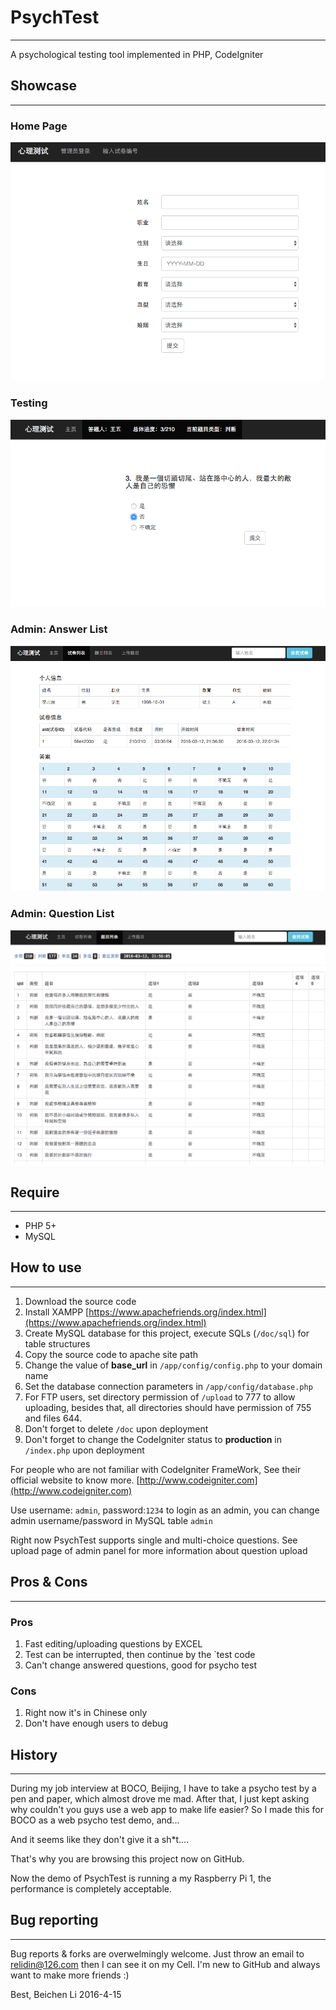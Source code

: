# PsychTest
---
A psychological testing tool implemented in PHP, CodeIgniter

## Showcase
---
### Home Page
![Home](/doc/img/home.png "Home")
### Testing
![Testing](/doc/img/test.png "Testing")
### Admin: Answer List
![Answers](/doc/img/answers.png "Answers")
### Admin: Question List
![Questions](/doc/img/questions.png "Questions")

## Require
---
* PHP 5+
* MySQL

## How to use
---
1. Download the source code
2. Install XAMPP [https://www.apachefriends.org/index.html](https://www.apachefriends.org/index.html)
3. Create MySQL database for this project, execute SQLs (`/doc/sql`) for table structures
4. Copy the source code to apache site path
5. Change the value of __base_url__ in `/app/config/config.php` to your domain name
6. Set the database connection parameters in `/app/config/database.php`
7. For FTP users, set directory permission of `/upload` to 777 to allow uploading, besides that, all directories should have permission of 755 and files 644.
8. Don't forget to delete `/doc` upon deployment
9. Don't forget to change the CodeIgniter status to __production__ in `/index.php` upon deployment

For people who are not familiar with CodeIgniter FrameWork,
See their official website to know more.
[http://www.codeigniter.com](http://www.codeigniter.com)

Use username: `admin`, password:`1234` to login as an admin,
you can change admin username/password in MySQL table `admin`

Right now PsychTest supports single and multi-choice questions. See upload page of admin panel for more information about question upload

## Pros & Cons
---
### Pros
1. Fast editing/uploading questions by EXCEL
2. Test can be interrupted, then continue by the `test code
3. Can't change answered questions, good for psycho test

### Cons
1. Right now it's in Chinese only
2. Don't have enough users to debug

## History
---
During my job interview at BOCO, Beijing, I have to take a psycho test by a pen and paper, which almost drove me mad. After that, I just kept asking why couldn't you guys use a web app to make life easier?
So I made this for BOCO as a web psycho test demo, and...

And it seems like they don't give it a sh*t....

That's why you are browsing this project now on GitHub.

Now the demo of PsychTest is running a my Raspberry Pi 1, the performance is completely acceptable.

## Bug reporting
---
Bug reports & forks are overwelmingly welcome. Just throw an email to relidin@126.com then I can see it on my Cell.
I'm new to GitHub and always want to make more friends :)


Best,
Beichen Li
2016-4-15
